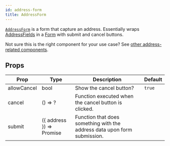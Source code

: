 ```yaml
---
id: address-form
title: AddressForm
---
```


[`AddressForm`](/src/components/Addresses/AddressForm/index.js) is a form that capture an address. Essentially wraps [AddressFields](/docs/components/AddressFields.md) in a [Form](/docs/components/Form.md) with submit and cancel buttons.

Not sure this is the right component for your use case? See [other address-related components](/docs/guides/Addresses.md).

## Props

Prop|Type|Description|Default
---|---|---|---
allowCancel|bool|Show the cancel button?|`true`
cancel|() => ?|Function executed when the cancel button is clicked.|
submit|({ address }) => Promise|Function that does something with the address data upon form submission.|
